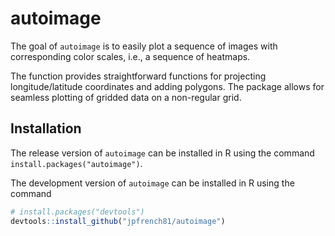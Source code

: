 # autoimage

The goal of `autoimage` is to easily plot a sequence of images with corresponding color scales, i.e., a sequence of heatmaps.

The function provides straightforward functions for projecting longitude/latitude coordinates and adding polygons.  The package allows for seamless plotting of gridded data on a non-regular grid.

## Installation

The release version of `autoimage` can be installed in R using the command `install.packages("autoimage")`.

The development version of `autoimage` can be installed in R using the command  
```R
# install.packages("devtools")
devtools::install_github("jpfrench81/autoimage")
```
